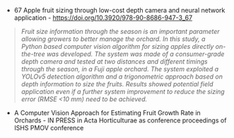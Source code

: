 *    67 Apple fruit sizing through low-cost depth camera and neural network application - https://doi.org/10.3920/978-90-8686-947-3_67
  
  > *Fruit size information through the season is an important parameter allowing growers to better manage the orchard. In this study, a Python based computer vision algorithm for sizing apples directly on-the-tree was developed. The system was made of a consumer-grade depth camera and tested at two distances and different timings through the season, in a Fuji apple orchard. The system exploited a YOLOv5 detection algorithm and a trigonometric approach based on depth information to size the fruits. Results showed potential field application even if a further system improvement to reduce the sizing error (RMSE <10 mm) need to be achieved.*
*    A Computer Vision Approach for Estimating Fruit Growth Rate in Orchards - IN PRESS in Acta Horticulturae as conference proceedings of ISHS PMOV conference
